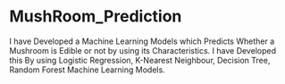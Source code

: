 # MushRoom_Prediction
I have Developed a Machine Learning Models which Predicts Whether a Mushroom is Edible or not by using its Characteristics. I have Developed this By using Logistic Regression, K-Nearest Neighbour, Decision Tree, Random Forest Machine Learning Models.
